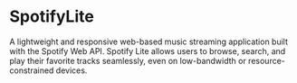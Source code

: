 # SpotifyLite
A lightweight and responsive web-based music streaming application built with the Spotify Web API. Spotify Lite allows users to browse, search, and play their favorite tracks seamlessly, even on low-bandwidth or resource-constrained devices. 
